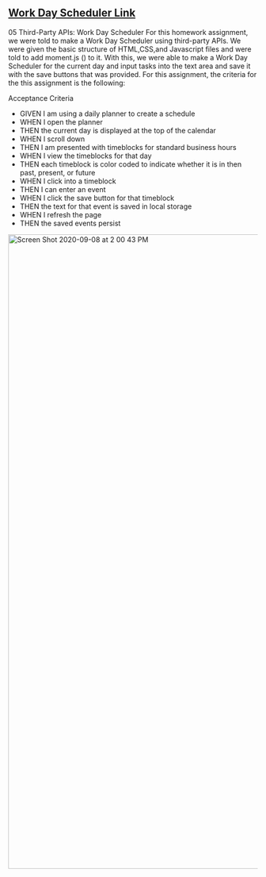 ## [Work Day Scheduler Link ](https://garrib10.github.io/Work-Day-Scheduler/.)

05 Third-Party APIs: Work Day Scheduler
For this homework assignment, we were told to make a Work Day Scheduler using third-party APIs. We were given the basic structure of HTML,CSS,and Javascript files  and were told to add moment.js () to it. With this, we were able to make a Work Day Scheduler for the current day and input tasks into the text area and save it with the save buttons that was provided. For this assignment, the criteria for the this assignment is the following: 

Acceptance Criteria
- GIVEN I am using a daily planner to create a schedule
- WHEN I open the planner
- THEN the current day is displayed at the top of the calendar
- WHEN I scroll down
- THEN I am presented with timeblocks for standard business hours
- WHEN I view the timeblocks for that day
- THEN each timeblock is color coded to indicate whether it is in    then past, present, or future
- WHEN I click into a timeblock
- THEN I can enter an event
- WHEN I click the save button for that timeblock
- THEN the text for that event is saved in local storage
- WHEN I refresh the page
- THEN the saved events persist

<img width="1279" alt="Screen Shot 2020-09-08 at 2 00 43 PM" src="https://user-images.githubusercontent.com/68867054/92511945-0d82da80-f1dc-11ea-9fd8-6a4281469c62.png">
